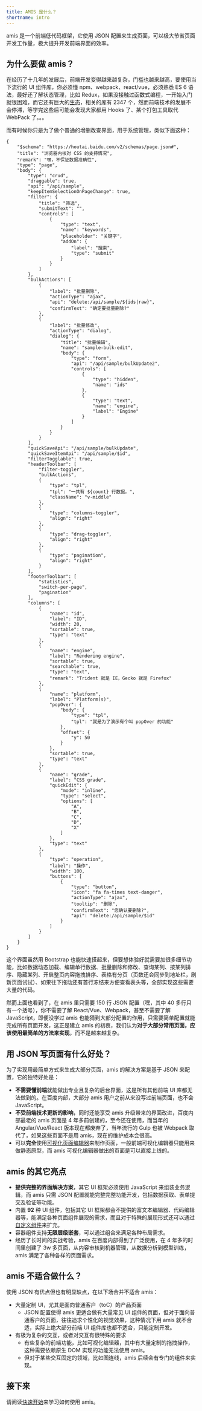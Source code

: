 ```yaml
---
title: AMIS 是什么？
shortname: intro
---
```


amis 是一个前端低代码框架，它使用 JSON 配置来生成页面，可以极大节省页面开发工作量，极大提升开发前端界面的效率。

## 为什么要做 amis？

在经历了十几年的发展后，前端开发变得越来越复杂，门槛也越来越高，要使用当下流行的 UI 组件库，你必须懂 npm、webpack、react/vue，必须熟悉 ES 6 语法，最好还了解状态管理，比如 Redux，如果没接触过函数式编程，一开始入门就很困难，而它还有巨大的[生态](https://github.com/markerikson/redux-ecosystem-links)，相关的库有 2347 个，然而前端技术的发展不会停滞，等学完这些后可能会发现大家都用 Hooks 了、某个打包工具取代 WebPack 了。。。

而有时候你只是为了做个普通的增删改查界面，用于系统管理，类似下面这种：

```schema:height="500"
{
    "$schema": "https://houtai.baidu.com/v2/schemas/page.json#",
    "title": "浏览器内核对 CSS 的支持情况",
    "remark": "嘿，不保证数据准确性",
    "type": "page",
    "body": {
        "type": "crud",
        "draggable": true,
        "api": "/api/sample",
        "keepItemSelectionOnPageChange": true,
        "filter": {
            "title": "筛选",
            "submitText": "",
            "controls": [
                {
                    "type": "text",
                    "name": "keywords",
                    "placeholder": "关键字",
                    "addOn": {
                        "label": "搜索",
                        "type": "submit"
                    }
                }
            ]
        },
        "bulkActions": [
            {
                "label": "批量删除",
                "actionType": "ajax",
                "api": "delete:/api/sample/${ids|raw}",
                "confirmText": "确定要批量删除?"
            },
            {
                "label": "批量修改",
                "actionType": "dialog",
                "dialog": {
                    "title": "批量编辑",
                    "name": "sample-bulk-edit",
                    "body": {
                        "type": "form",
                        "api": "/api/sample/bulkUpdate2",
                        "controls": [
                            {
                                "type": "hidden",
                                "name": "ids"
                            },
                            {
                                "type": "text",
                                "name": "engine",
                                "label": "Engine"
                            }
                        ]
                    }
                }
            }
        ],
        "quickSaveApi": "/api/sample/bulkUpdate",
        "quickSaveItemApi": "/api/sample/$id",
        "filterTogglable": true,
        "headerToolbar": [
            "filter-toggler",
            "bulkActions",
            {
                "type": "tpl",
                "tpl": "一共有 ${count} 行数据。",
                "className": "v-middle"
            },
            {
                "type": "columns-toggler",
                "align": "right"
            },
            {
                "type": "drag-toggler",
                "align": "right"
            },
            {
                "type": "pagination",
                "align": "right"
            }
        ],
        "footerToolbar": [
            "statistics",
            "switch-per-page",
            "pagination"
        ],
        "columns": [
            {
                "name": "id",
                "label": "ID",
                "width": 20,
                "sortable": true,
                "type": "text"
            },
            {
                "name": "engine",
                "label": "Rendering engine",
                "sortable": true,
                "searchable": true,
                "type": "text",
                "remark": "Trident 就是 IE，Gecko 就是 Firefox"
            },
            {
                "name": "platform",
                "label": "Platform(s)",
                "popOver": {
                    "body": {
                        "type": "tpl",
                        "tpl": "就是为了演示有个叫 popOver 的功能"
                    },
                    "offset": {
                        "y": 50
                    }
                },
                "sortable": true,
                "type": "text"
            },
            {
                "name": "grade",
                "label": "CSS grade",
                "quickEdit": {
                    "mode": "inline",
                    "type": "select",
                    "options": [
                        "A",
                        "B",
                        "C",
                        "D",
                        "X"
                    ]
                },
                "type": "text"
            },
            {
                "type": "operation",
                "label": "操作",
                "width": 100,
                "buttons": [
                    {
                        "type": "button",
                        "icon": "fa fa-times text-danger",
                        "actionType": "ajax",
                        "tooltip": "删除",
                        "confirmText": "您确认要删除?",
                        "api": "delete:/api/sample/$id"
                    }
                ]
            }
        ]
    }
}
```

这个界面虽然用 Bootstrap 也能快速搭起来，但要想体验好就需要加很多细节功能，比如数据动态加载、编辑单行数据、批量删除和修改、查询某列、按某列排序、隐藏某列、开启整页内容拖拽排序、表格有分页（页数还会同步到地址栏，刷新页面试试）、如果往下拖动还有首行冻结来方便查看表头等，全部实现这些需要大量的代码。

然而上面也看到了，在 amis 里只需要 150 行 JSON 配置（嘿，其中 40 多行只有一个括号），你不需要了解 React/Vue、Webpack，甚至不需要了解 JavaScript，即便没学过 amis 也能猜到大部分配置的作用，只需要简单配置就能完成所有页面开发，这正是建立 amis 的初衷，我们认为**对于大部分常用页面，应该使用最简单的方法来实现**，而不是越来越复杂。

## 用 JSON 写页面有什么好处？

为了实现用最简单方式来生成大部分页面，amis 的解决方案是基于 JSON 来配置，它的独特好处是：

- **不需要懂前端**就能做出专业且复杂的后台界面，这是所有其他前端 UI 库都无法做到的。在百度内部，大部分 amis 用户之前从来没写过前端页面，也不会 JavaScript。
- **不受前端技术更新的影响**，同时还能享受 amis 升级带来的界面改进，百度内部最老的 amis 页面是 4 年多前创建的，至今还在使用，而当年的 Angular/Vue/React 版本现在都废弃了，当年流行的 Gulp 也被 Webpack 取代了，如果这些页面不是用 amis，现在的维护成本会很高。
- 可以**完全**使用[可视化页面编辑器](https://fex-team.github.io/amis-editor/#/edit/0)来制作页面，一般前端可视化编辑器只能用来做静态原型，而 amis 可视化编辑器做出的页面是可以直接上线的。

## amis 的其它亮点

- **提供完整的界面解决方案**，其它 UI 框架必须使用 JavaScript 来组装业务逻辑，而 amis 只需 JSON 配置就能完整完整功能开发，包括数据获取、表单提交及验证等功能。
- 内置 **92** 种 UI 组件，包括其它 UI 框架都会不提供的富文本编辑器、代码编辑器等，能满足各种页面组件展现的需求，而且对于特殊的展现形式还可以通过[自定义组件](../dev)来扩充。
- 容器组件支持**无限层级嵌套**，可以通过组合来满足各种布局需求。
- 经历了长时间的实战考验，amis 在百度内部得到了广泛使用，在 4 年多的时间里创建了 3w 多页面，从内容审核到机器管理，从数据分析到模型训练，amis 满足了各种各样的页面需求。

## amis 不适合做什么？

使用 JSON 有优点但也有明显缺点，在以下场合并不适合 amis：

- 大量定制 UI，尤其是面向普通客户（toC）的产品页面
  - JSON 配置使得 amis 更适合做有大量常见 UI 组件的页面，但对于面向普通客户的页面，往往追求个性化的视觉效果，这种情况下用 amis 就不合适，实际上绝大部分前端 UI 组件库也都不适合，只能定制开发。
- 有极为复杂的交互，或者对交互有很特殊的要求
  - 有些复杂的前端功能，比如可视化编辑器，其中有大量定制的拖拽操作，这种需要依赖原生 DOM 实现的功能无法使用 amis。
  - 但对于某些交互固定的领域，比如图连线，amis 后续会有专门的组件来实现。

## 接下来

请阅读[快速开始](./getting-started.md)来学习如何使用 amis。
